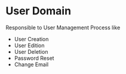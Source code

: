 # User Domain

Responsible to User Management Process like 
- User Creation 
- User Edition 
- User Deletion 
- Password Reset
- Change Email